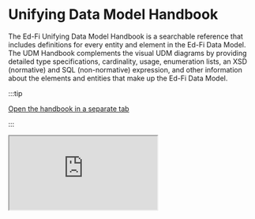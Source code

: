 # Unifying Data Model Handbook

The Ed-Fi Unifying Data Model Handbook is a searchable reference that includes
definitions for every entity and element in the Ed-Fi Data Model. The UDM
Handbook complements the visual UDM diagrams by providing detailed type
specifications, cardinality, usage, enumeration lists, an XSD (normative) and
SQL (non-normative) expression, and other information about the elements and
entities that make up the Ed-Fi Data Model.

:::tip

<a href="https://edfidocs.blob.core.windows.net/$web/handbook/v5.1/index.html" target="_blank">Open the handbook in a separate tab</a>

:::

<iframe src="https://edfidocs.blob.core.windows.net/$web/handbook/v5.1/index.html"
  title="Data Standard v5.1 Handbook" />
